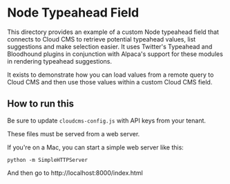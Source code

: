 # Node Typeahead Field

This directory provides an example of a custom Node typeahead field that connects to Cloud CMS to retrieve potential typeahead values, list suggestions and make selection easier.  It uses Twitter's Typeahead and Bloodhound plugins in conjunction with Alpaca's support for these modules in rendering
typeahead suggestions.

It exists to demonstrate how you can load values from a remote query to Cloud CMS and then use those values within a custom Cloud CMS field.

## How to run this

Be sure to update `cloudcms-config.js` with API keys from your tenant.

These files must be served from a web server.

If you're on a Mac, you can start a simple web server like this:

    python -m SimpleHTTPServer

And then go to http://localhost:8000/index.html


